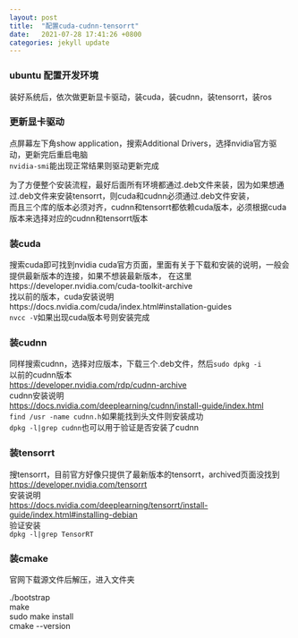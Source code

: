 ```yaml
---
layout: post
title:  "配置cuda-cudnn-tensorrt"
date:   2021-07-28 17:41:26 +0800
categories: jekyll update
---
```


### ubuntu 配置开发环境

装好系统后，依次做更新显卡驱动，装cuda，装cudnn，装tensorrt，装ros

### 更新显卡驱动
点屏幕左下角show application，搜索Additional Drivers，选择nvidia官方驱动，更新完后重启电脑   
`nvidia-smi`能出现正常结果则驱动更新完成

为了方便整个安装流程，最好后面所有环境都通过.deb文件来装，因为如果想通过.deb文件来安装tensorrt，则cuda和cudnn必须通过.deb文件安装，  
而且三个库的版本必须对齐，cudnn和tensorrt都依赖cuda版本，必须根据cuda版本来选择对应的cudnn和tensorrt版本   

### 装cuda
搜索cuda即可找到nvidia cuda官方页面，里面有关于下载和安装的说明，一般会提供最新版本的连接，如果不想装最新版本，
在这里https://developer.nvidia.com/cuda-toolkit-archive    
找以前的版本，cuda安装说明https://docs.nvidia.com/cuda/index.html#installation-guides    
`nvcc -V`如果出现cuda版本号则安装完成

### 装cudnn
同样搜索cudnn，选择对应版本，下载三个.deb文件，然后`sudo dpkg -i`   
以前的cudnn版本    
https://developer.nvidia.com/rdp/cudnn-archive   
cudnn安装说明    
https://docs.nvidia.com/deeplearning/cudnn/install-guide/index.html   
`find /usr -name cudnn.h`如果能找到头文件则安装成功    
`dpkg -l|grep cudnn`也可以用于验证是否安装了cudnn

### 装tensorrt
搜tensorrt，目前官方好像只提供了最新版本的tensorrt，archived页面没找到   
https://developer.nvidia.com/tensorrt   
安装说明   
https://docs.nvidia.com/deeplearning/tensorrt/install-guide/index.html#installing-debian   
验证安装   
`dpkg -l|grep TensorRT`  

### 装cmake
官网下载源文件后解压，进入文件夹

./bootstrap  
make   
sudo make install  
cmake --version  